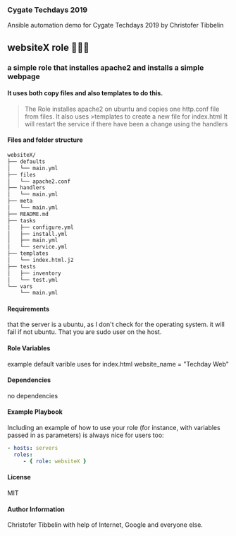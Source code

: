 ### Cygate Techdays 2019
Ansible automation demo for Cygate Techdays 2019 by Christofer Tibbelin
## websiteX role :blue_book::green_book::orange_book:
### a simple role that installes apache2 and installs a simple webpage
#### It uses both copy files and also templates to do this.
> The Role installes apache2 on ubuntu and copies one http.conf file from files. It also uses >templates to create a new file for index.html
> It will restart the service if there have been a change using the handlers
#### Files and folder structure
```sh
websiteX/
├── defaults
│   └── main.yml
├── files
│   └── apache2.conf
├── handlers
│   └── main.yml
├── meta
│   └── main.yml
├── README.md
├── tasks
│   ├── configure.yml
│   ├── install.yml
│   ├── main.yml
│   └── service.yml
├── templates
│   └── index.html.j2
├── tests
│   ├── inventory
│   └── test.yml
└── vars
    └── main.yml
```
#### Requirements
that the server is a ubuntu, as I don't check for the operating system. it will fail if not ubuntu.
That you are sudo user on the host.
#### Role Variables
example default varible uses for index.html
website_name = "Techday Web"
#### Dependencies
no dependencies
#### Example Playbook
Including an example of how to use your role (for instance, with variables passed in as parameters) is always nice for users too:
```yml
- hosts: servers
  roles:
     - { role: websiteX }
```
#### License
MIT
#### Author Information
Christofer Tibbelin with help of Internet, Google and everyone else.
